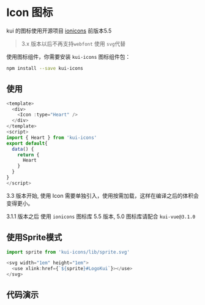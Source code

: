 # Icon 图标

kui 的图标使用开源项目 [ionicons](http://ionicons.com/) 前版本5.5 
>3.x 版本以后不再支持`webfont` 使用 `svg`代替 

使用图标组件，你需要安装 `kui-icons` 图标组件包：
```bash
npm install --save kui-icons
```

## 使用

```js
<template>
  <div>
    <Icon :type="Heart" />
  </div>
</template>
<script>
import { Heart } from 'kui-icons'
export default{
  data() {
    return {
      Heart
    }
  }
}
</script>
```

3.3 版本开始, 使用 Icon 需要单独引入，使用按需加载，这样在编译之后的体积会变得更小。


3.1.1 版本之后 使用 `ionicons` 图标库 5.5 版本, 5.0 图标库请配合 `kui-vue@3.1.0` 

## 使用Sprite模式
```js
import sprite from 'kui-icons/lib/sprite.svg'

<svg width="1em" height="1em">
  <use xlink:href={`${sprite}#LogoKui`}></use>
</svg>

```

## 代码演示